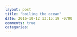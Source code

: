 ```yaml
---
layout: post
title: "boiling the ocean"
date: 2016-10-12 13:15:19 -0700
comments: true
categories: 
---
```

